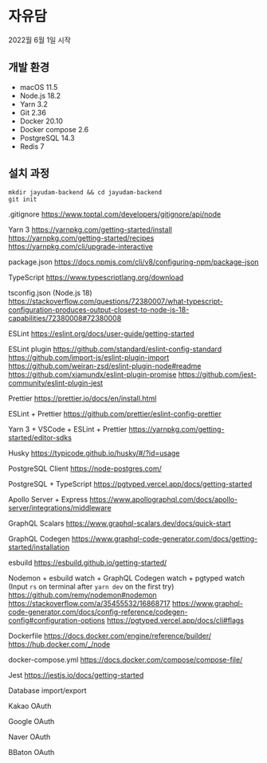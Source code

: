 # 자유담

2022월 6월 1일 시작

## 개발 환경

- macOS 11.5
- Node.js 18.2
- Yarn 3.2
- Git 2.36
- Docker 20.10
- Docker compose 2.6
- PostgreSQL 14.3
- Redis 7

## 설치 과정

```
mkdir jayudam-backend && cd jayudam-backend
git init
```

.gitignore
https://www.toptal.com/developers/gitignore/api/node

Yarn 3
https://yarnpkg.com/getting-started/install
https://yarnpkg.com/getting-started/recipes
https://yarnpkg.com/cli/upgrade-interactive

package.json
https://docs.npmjs.com/cli/v8/configuring-npm/package-json

TypeScript
https://www.typescriptlang.org/download

tsconfig.json (Node.js 18)
https://stackoverflow.com/questions/72380007/what-typescript-configuration-produces-output-closest-to-node-js-18-capabilities/72380008#72380008

ESLint
https://eslint.org/docs/user-guide/getting-started

ESLint plugin
https://github.com/standard/eslint-config-standard
https://github.com/import-js/eslint-plugin-import
https://github.com/weiran-zsd/eslint-plugin-node#readme
https://github.com/xjamundx/eslint-plugin-promise
https://github.com/jest-community/eslint-plugin-jest

Prettier
https://prettier.io/docs/en/install.html

ESLint + Prettier
https://github.com/prettier/eslint-config-prettier

Yarn 3 + VSCode + ESLint + Prettier
https://yarnpkg.com/getting-started/editor-sdks

Husky
https://typicode.github.io/husky/#/?id=usage

PostgreSQL Client
https://node-postgres.com/

PostgreSQL + TypeScript
https://pgtyped.vercel.app/docs/getting-started

Apollo Server + Express
https://www.apollographql.com/docs/apollo-server/integrations/middleware

GraphQL Scalars
https://www.graphql-scalars.dev/docs/quick-start

GraphQL Codegen
https://www.graphql-code-generator.com/docs/getting-started/installation

esbuild
https://esbuild.github.io/getting-started/

Nodemon + esbuild watch + GraphQL Codegen watch + pgtyped watch
(Input `rs` on terminal after `yarn dev` on the first try)
https://github.com/remy/nodemon#nodemon
https://stackoverflow.com/a/35455532/16868717
https://www.graphql-code-generator.com/docs/config-reference/codegen-config#configuration-options
https://pgtyped.vercel.app/docs/cli#flags

Dockerfile
https://docs.docker.com/engine/reference/builder/
https://hub.docker.com/_/node

docker-compose.yml
https://docs.docker.com/compose/compose-file/

Jest
https://jestjs.io/docs/getting-started

Database import/export

Kakao OAuth

Google OAuth

Naver OAuth

BBaton OAuth
